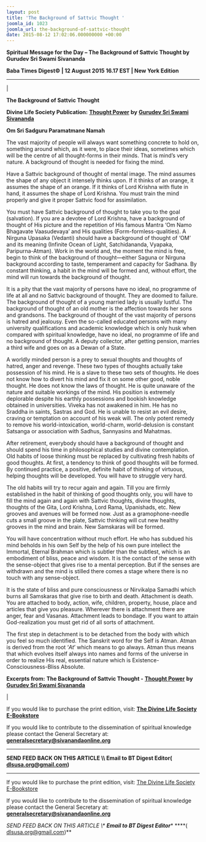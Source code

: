 ```yaml
---
layout: post
title: 'The Background of Sattvic Thought '
joomla_id: 1023
joomla_url: the-background-of-sattvic-thought
date: 2015-08-12 17:02:06.000000000 +00:00
---
```

  

















































**Spiritual Message for the Day – The Background of Sattvic Thought by Gurudev Sri Swami Sivananda**

 **Baba Times Digest© | 12 August 2015 16.17 EST | New York Edition**

* * *

| 

**The Background of Sattvic Thought**

**Divine Life Society Publication:** [**Thought Power**](http://www.dlshq.org/download/thought_power.htm#_VPID_121) **by** [**Gurudev Sri Swami Sivananda**](http://www.dlshq.org/saints/siva.htm)

**Om Sri Sadguru Paramatmane Namah**

The vast majority of people will always want something concrete to hold on, something around which, as it were, to place their ideas, sometimes which will be the centre of all thought-forms in their minds. That is mind’s very nature. A background of thought is needed for fixing the mind.

Have a Sattvic background of thought of mental image. The mind assumes the shape of any object it intensely thinks upon. If it thinks of an orange, it assumes the shape of an orange. If it thinks of Lord Krishna with flute in hand, it assumes the shape of Lord Krishna. You must train the mind properly and give it proper Sattvic food for assimilation.

You must have Sattvic background of thought to take you to the goal (salvation). If you are a devotee of Lord Krishna, have a background of thought of His picture and the repetition of His famous Mantra ‘Om Namo Bhagavate Vaasudevaya’ and His qualities (Form-formless-qualities). A Nirguna Upasaka (Vedanti) should have a background of thought of ‘OM’ and its meaning (Infinite Ocean of Light, Satchidananda, Vyapaka, Paripurna-Atman). Work in the world and, the moment the mind is free, begin to think of the background of thought—either Saguna or Nirguna background according to taste, temperament and capacity for Sadhana. By constant thinking, a habit in the mind will be formed and, without effort, the mind will run towards the background of thought.

It is a pity that the vast majority of persons have no ideal, no programme of life at all and no Sattvic background of thought. They are doomed to failure. The background of thought of a young married lady is usually lustful. The background of thought of an old mother is the affection towards her sons and grandsons. The background of thought of the vast majority of persons is hatred and jealousy. Even the so-called educated persons with many university qualifications and academic knowledge which is only husk when compared with spiritual knowledge, have no ideal, no programme of life and no background of thought. A deputy collector, after getting pension, marries a third wife and goes on as a Dewan of a State.

A worldly minded person is a prey to sexual thoughts and thoughts of hatred, anger and revenge. These two types of thoughts actually take possession of his mind. He is a slave to these two sets of thoughts. He does not know how to divert his mind and fix it on some other good, noble thought. He does not know the laws of thought. He is quite unaware of the nature and suitable workings of the mind. His position is extremely deplorable despite his earthly possessions and bookish knowledge obtained in universities. Viveka has not awakened in him. He has no Sraddha in saints, Sastras and God. He is unable to resist an evil desire, craving or temptation on account of his weak will. The only potent remedy to remove his world-intoxication, world-charm, world-delusion is constant Satsanga or association with Sadhus, Sannyasins and Mahatmas.

After retirement, everybody should have a background of thought and should spend his time in philosophical studies and divine contemplation. Old habits of loose thinking must be replaced by cultivating fresh habits of good thoughts. At first, a tendency to think of good thoughts will be formed. By continued practice, a positive, definite habit of thinking of virtuous, helping thoughts will be developed. You will have to struggle very hard.

The old habits will try to recur again and again. Till you are firmly established in the habit of thinking of good thoughts only, you will have to fill the mind again and again with Sattvic thoughts, divine thoughts, thoughts of the Gita, Lord Krishna, Lord Rama, Upanishads, etc. New grooves and avenues will be formed now. Just as a gramophone-needle cuts a small groove in the plate, Sattvic thinking will cut new healthy grooves in the mind and brain. New Samskaras will be formed.

You will have concentration without much effort. He who has subdued his mind beholds in his own Self by the help of his own pure intellect the Immortal, Eternal Brahman which is subtler than the subtlest, which is an embodiment of bliss, peace and wisdom. It is the contact of the sense with the sense-object that gives rise to a mental perception. But if the senses are withdrawn and the mind is stilled there comes a stage where there is no touch with any sense-object.

It is the state of bliss and pure consciousness or Nirvikalpa Samadhi which burns all Samskaras that give rise to birth and death. Attachment is death. You are attached to body, action, wife, children, property, house, place and articles that give you pleasure. Wherever there is attachment there are anger, fear and Vasanas. Attachment leads to bondage. If you want to attain God-realization you must get rid of all sorts of attachment.

The first step in detachment is to be detached from the body with which you feel so much identified. The Sanskrit word for the Self is Atman. Atman is derived from the root ‘_At_’ which means to go always. Atman thus means that which evolves itself always into names and forms of the universe in order to realize His real, essential nature which is Existence-Consciousness-Bliss Absolute.



**Excerpts from:**  **The Background of Sattvic Thought -** [**Thought Power**](http://www.dlshq.org/download/thought_power.htm#_VPID_121) **by** [**Gurudev Sri Swami Sivananda**](http://www.dlshq.org/saints/siva.htm)

 |



If you would like to purchase the print edition, visit: **[The Divine Life Society E-Bookstore](http://www.dlshq.org/download/download.htm)**

If you would like to contribute to the dissemination of spiritual knowledge please contact the General Secretary at: [](mailto:%20%3Cscript%20type=%27text/javascript%27%3E%20%3C%21--%20var%20prefix%20=%20%27ma%27%20+%20%27il%27%20+%20%27to%27;%20var%20path%20=%20%27hr%27%20+%20%27ef%27%20+%20%27=%27;%20var%20addy57016%20=%20%27generalsecretary%27%20+%20%27@%27;%20addy57016%20=%20addy57016%20+%20%27sivanandaonline%27%20+%20%27.%27%20+%20%27org%27;%20document.write%28%27%3Ca%20%27%20+%20path%20+%20%27%5C%27%27%20+%20prefix%20+%20%27:%27%20+%20addy57016%20+%20%27%5C%27%3E%27%29;%20document.write%28addy57016%29;%20document.write%28%27%3C%5C/a%3E%27%29;%20//--%3E%5Cn%20%3C/script%3E%3Cscript%20type=%27text/javascript%27%3E%20%3C%21--%20document.write%28%27%3Cspan%20style=%5C%27display:%20none;%5C%27%3E%27%29;%20//--%3E%20%3C/script%3EThis%20email%20address%20is%20being%20protected%20from%20spambots.%20You%20need%20JavaScript%20enabled%20to%20view%20it.%20%3Cscript%20type=%27text/javascript%27%3E%20%3C%21--%20document.write%28%27%3C/%27%29;%20document.write%28%27span%3E%27%29;%20//--%3E%20%3C/script%3E?subject=Contribution%20to%20Dissemination%20of%20Spiritual%20Knowledge) **generalsecretary@sivanandaonline.org**

****

**SEND FEED BACK ON THIS ARTICLE \\\ Email to BT Digest Editor[](mailto:%20%3Cscript%20type=%27text/javascript%27%3E%20%3C%21--%20var%20prefix%20=%20%27ma%27%20+%20%27il%27%20+%20%27to%27;%20var%20path%20=%20%27hr%27%20+%20%27ef%27%20+%20%27=%27;%20var%20addy72654%20=%20%27dlsusa.org%27%20+%20%27@%27;%20addy72654%20=%20addy72654%20+%20%27gmail%27%20+%20%27.%27%20+%20%27com%27;%20document.write%28%27%3Ca%20%27%20+%20path%20+%20%27%5C%27%27%20+%20prefix%20+%20%27:%27%20+%20addy72654%20+%20%27%5C%27%3E%27%29;%20document.write%28addy72654%29;%20document.write%28%27%3C%5C/a%3E%27%29;%20//--%3E%5Cn%20%3C/script%3E%3Cscript%20type=%27text/javascript%27%3E%20%3C%21--%20document.write%28%27%3Cspan%20style=%5C%27display:%20none;%5C%27%3E%27%29;%20//--%3E%20%3C/script%3EThis%20email%20address%20is%20being%20protected%20from%20spambots.%20You%20need%20JavaScript%20enabled%20to%20view%20it.%20%3Cscript%20type=%27text/javascript%27%3E%20%3C%21--%20document.write%28%27%3C/%27%29;%20document.write%28%27span%3E%27%29;%20//--%3E%20%3C/script%3E?subject=DLS%20Posts)( [dlsusa.org@gmail.com](mailto:dlsusa.org@gmail.com))**



* * *



  

If you would like to purchase the print edition, visit: [The Divine Life Society E-Bookstore](http://www.dlshq.org/download/download.htm)

If you would like to contribute to the dissemination of spiritual knowledge please contact the General Secretary at: **[generalsecretary@sivanandaonline.org](mailto:generalsecretary@sivanandaonline.org)**

**SEND FEED BACK ON THIS ARTICLE \\\**  **Email to BT Digest Editor**** [](mailto:%20%3Cscript%20type=%27text/javascript%27%3E%20%3C%21--%20var%20prefix%20=%20%27ma%27%20+%20%27il%27%20+%20%27to%27;%20var%20path%20=%20%27hr%27%20+%20%27ef%27%20+%20%27=%27;%20var%20addy72654%20=%20%27dlsusa.org%27%20+%20%27@%27;%20addy72654%20=%20addy72654%20+%20%27gmail%27%20+%20%27.%27%20+%20%27com%27;%20document.write%28%27%3Ca%20%27%20+%20path%20+%20%27%5C%27%27%20+%20prefix%20+%20%27:%27%20+%20addy72654%20+%20%27%5C%27%3E%27%29;%20document.write%28addy72654%29;%20document.write%28%27%3C%5C/a%3E%27%29;%20//--%3E%5Cn%20%3C/script%3E%3Cscript%20type=%27text/javascript%27%3E%20%3C%21--%20document.write%28%27%3Cspan%20style=%5C%27display:%20none;%5C%27%3E%27%29;%20//--%3E%20%3C/script%3EThis%20email%20address%20is%20being%20protected%20from%20spambots.%20You%20need%20JavaScript%20enabled%20to%20view%20it.%20%3Cscript%20type=%27text/javascript%27%3E%20%3C%21--%20document.write%28%27%3C/%27%29;%20document.write%28%27span%3E%27%29;%20//--%3E%20%3C/script%3E?subject=DLS%20Posts)****( [dlsusa.org@gmail.com](mailto:dlsusa.org@gmail.com))**  
